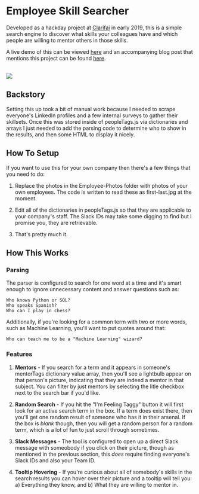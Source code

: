 # Employee Skill Searcher

Developed as a hackday project at [Clarifai](https://www.clarifai.com) in early 2019, this is a simple search engine to discover what skills your colleagues have and which people are willing to mentor others in those skills.

A live demo of this can be viewed [here](https://jared-hack-projects.s3.us-east-2.amazonaws.com/employee-skill-searcher/index.html) and an accompanying blog post that mentions this project can be found [here](https://www.clarifai.com/blog/another-march-of-innovation-at-clarifai-hack-day-highlights).
<br/><br/>

<img src="https://jared-hack-projects.s3.us-east-2.amazonaws.com/employee-skill-searcher/Screenshots/main-screen1.png"/>

## Backstory

Setting this up took a bit of manual work because I needed to scrape everyone's LinkedIn profiles and a few internal surveys to gather their skillsets. Once this was stored inside of peopleTags.js via dictionaries and arrays I just needed to add the parsing code to determine who to show in the results, and then some HTML to display it nicely.

## How To Setup

If you want to use this for your own company then there's a few things that you need to do:

1. Replace the photos in the Employee-Photos folder with photos of your own employees. The code is written to read these as first-last.jpg at the moment.

2. Edit all of the dictionaries in peopleTags.js so that they are applicable to your company's staff. The Slack IDs may take some digging to find but I promise you, they are retrievable.

3. That's pretty much it.

## How This Works

### Parsing

The parser is configured to search for one word at a time and it's smart enough to ignore unnecessary content and answer questions such as:

```
Who knows Python or SQL?
Who speaks Spanish?
Who can I play in chess?
```

Additionally, if you're looking for a common term with two or more words, such as Machine Learning, you'll want to put quotes around that:

```
Who can teach me to be a "Machine Learning" wizard?
```

### Features

1. **Mentors** - If you search for a term and it appears in someone's mentorTags dictionary value array, then you'll see a lightbulb appear on that person's picture, indicating that they are indeed a mentor in that subject. You can filter by just mentors by selecting the litle checkbox next to the search bar if you'd like.

2. **Random Search** - If you hit the "I'm Feeling Taggy" button it will first look for an active search term in the box. If a term does exist there, then you'll get one random result of someone who has it in their arsenal. If the box is _blank_ though, then you will get a random person for a random term, which is a lot of fun to just scroll through sometimes.

3. **Slack Messages** - The tool is configured to open up a direct Slack message with someobody if you click on their picture, though as mentioned in the previous section, this _does_ require finding everyone's Slack IDs and also your Team ID.

4. **Tooltip Hovering** - If you're curious about all of somebody's skills in the search results you can hover over their picture and a tooltip will tell you: a) Everything they know, and b) What they are willing to mentor in.
